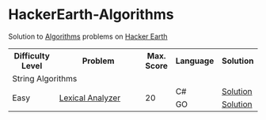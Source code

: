 # HackerEarth-Algorithms


<html>
 <head>
   <meta name="google-site-verification" content="51-SvI8HZUI-LZeTLCLZ2elSKK68KLwNvjjvbIdbtf4" />
 </head>
 <body>
 
Solution to <a href="https://www.hackerearth.com/challenges/">Algorithms</a> problems on <a href="https://www.hackerearth.com/practice/algorithms/searching/linear-search/tutorial/">Hacker Earth  </a>

<table width="100%"> 
  <tr>
    <th width="20%">Difficulty Level</th>
    <th width="50%">Problem</th>
    <th width="10%">Max. Score</th>
    <th width="10%">Language</th>
    <th width="10%">Solution</th>
  </tr>
  <tr>
    <td colspan="5" style="align:center">String Algorithms</td>
  </tr>  
  <tr>
    <td rowspan="2">Easy</td>
    <td rowspan="2"><a href="https://www.hackerearth.com/practice/algorithms/string-algorithm/basics-of-string-manipulation/practice-problems/algorithm/lexical-analyzer-3/description/">Lexical Analyzer</a></td>
    <td rowspan="2">20</td>
    <td>C#</td>
    <td><a href="https://github.com/amitverma80/HackerEarth/blob/main/LexicalAnalyzer.cs">Solution</a></td>
  </tr> 
  <tr>    
    <td>GO</td>
    <td><a href="https://github.com/amitverma80/HackerEarth/blob/main/LexicalAnalyzer.go">Solution</a></td>
  </tr> 
</table>  
<body> 
<html> 
